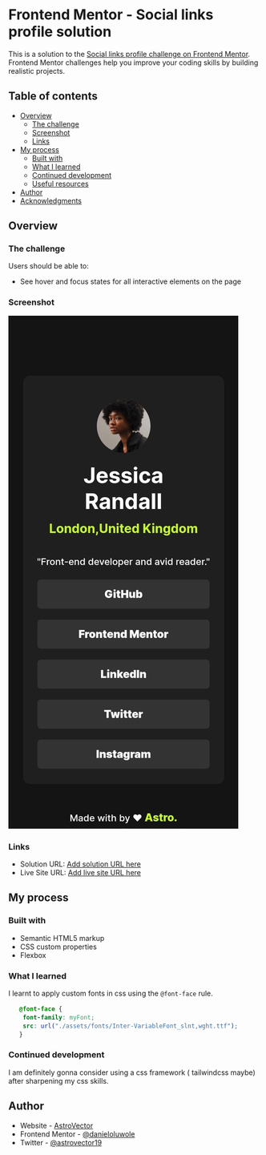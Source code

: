 # Frontend Mentor - Social links profile solution

This is a solution to the [Social links profile challenge on Frontend Mentor](https://www.frontendmentor.io/challenges/social-links-profile-UG32l9m6dQ). Frontend Mentor challenges help you improve your coding skills by building realistic projects. 

## Table of contents

- [Overview](#overview)
  - [The challenge](#the-challenge)
  - [Screenshot](#screenshot)
  - [Links](#links)
- [My process](#my-process)
  - [Built with](#built-with)
  - [What I learned](#what-i-learned)
  - [Continued development](#continued-development)
  - [Useful resources](#useful-resources)
- [Author](#author)
- [Acknowledgments](#acknowledgments) 


## Overview

### The challenge

Users should be able to:

- See hover and focus states for all interactive elements on the page

### Screenshot

![Screenshot](./preview.jpg)



### Links

- Solution URL: [Add solution URL here](https://your-solution-url.com)
- Live Site URL: [Add live site URL here](https://your-live-site-url.com) 

## My process

### Built with

- Semantic HTML5 markup
- CSS custom properties
- Flexbox

### What I learned

I learnt to apply custom fonts in css using the `@font-face` rule. 

```css
   @font-face {
	font-family: myFont;
	src: url("./assets/fonts/Inter-VariableFont_slnt,wght.ttf");
   }
```


### Continued development

I am definitely gonna consider using a css framework ( tailwindcss maybe) after
sharpening my css skills.

## Author

- Website - [AstroVector](https://github.com/astrovector18)
- Frontend Mentor - [@danieloluwole](https://www.frontendmentor.io/profile/yourusername)
- Twitter - [@astrovector19](https://www.twitter.com/astrovector19)
